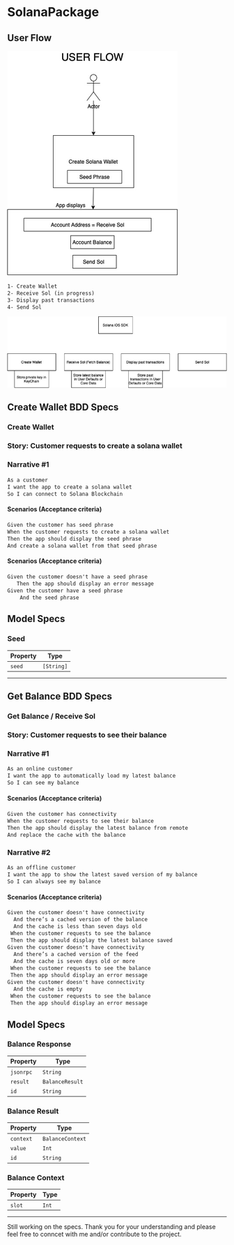 # SolanaPackage

## User Flow
![alt text](https://github.com/denizTutuncu/SolanaPackage/blob/main/SolanaiOS/Diagrams/UserFlow.jpg?raw=true)

```
1- Create Wallet
2- Receive Sol (in progress)
3- Display past transactions
4- Send Sol
```

![alt text](https://github.com/denizTutuncu/SolanaPackage/blob/main/SolanaiOS/Diagrams/SOLiOSSDK.jpg?raw=true)

## Create Wallet BDD Specs

### Create Wallet
### Story: Customer requests to create a solana wallet

### Narrative #1
```
As a customer
I want the app to create a solana wallet
So I can connect to Solana Blockchain
```

#### Scenarios (Acceptance criteria)

```
Given the customer has seed phrase
When the customer requests to create a solana wallet
Then the app should display the seed phrase
And create a solana wallet from that seed phrase
```

#### Scenarios (Acceptance criteria)

```
Given the customer doesn't have a seed phrase
   Then the app should display an error message
Given the customer have a seed phrase
    And the seed phrase 
```

## Model Specs

### Seed

| Property      | Type                |
|---------------|---------------------|
| `seed`        | `[String]`          |


----------------

## Get Balance BDD Specs

### Get Balance / Receive Sol
### Story: Customer requests to see their balance

### Narrative #1
```
As an online customer
I want the app to automatically load my latest balance
So I can see my balance
```
#### Scenarios (Acceptance criteria)

```
Given the customer has connectivity
When the customer requests to see their balance
Then the app should display the latest balance from remote
And replace the cache with the balance
```

### Narrative #2

```
As an offline customer
I want the app to show the latest saved version of my balance
So I can always see my balance
```

#### Scenarios (Acceptance criteria)

```
Given the customer doesn't have connectivity
  And there’s a cached version of the balance
  And the cache is less than seven days old
 When the customer requests to see the balance
 Then the app should display the latest balance saved
Given the customer doesn't have connectivity
  And there’s a cached version of the feed
  And the cache is seven days old or more
 When the customer requests to see the balance
 Then the app should display an error message
Given the customer doesn't have connectivity
  And the cache is empty
 When the customer requests to see the balance
 Then the app should display an error message
```

## Model Specs

### Balance Response

| Property      | Type                |
|---------------|---------------------|
| `jsonrpc`     | `String`            |
| `result`      | `BalanceResult`     |
| `id`          | `String`            |

### Balance Result
| Property      | Type                |
|---------------|---------------------|
| `context`     | `BalanceContext`    |
| `value`       | `Int`               |
| `id`          | `String`            |

### Balance Context
| Property      | Type                |
|---------------|---------------------|
| `slot`        | `Int`               |

-----------------

Still working on the specs. Thank you for your understanding and please feel free to conncet with me and/or contribute to the project.
